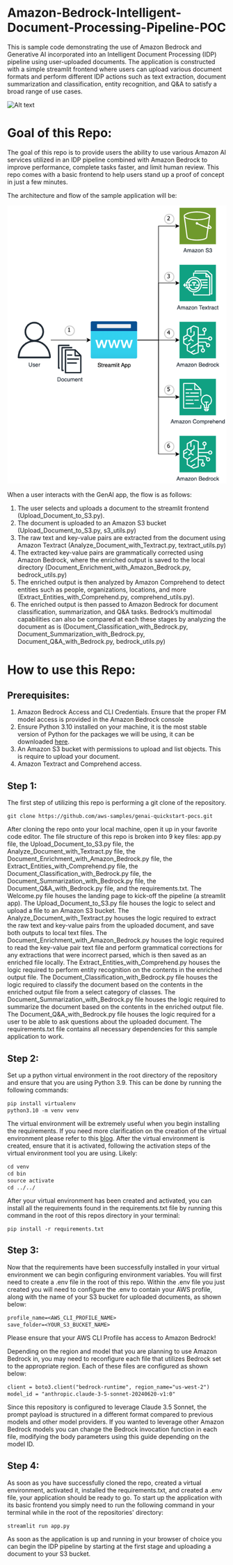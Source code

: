 # Amazon-Bedrock-Intelligent-Document-Processing-Pipeline-POC

This is sample code demonstrating the use of Amazon Bedrock and Generative AI incorporated into an Intelligent Document Processing (IDP) pipeline using user-uploaded documents. The application is constructed with a simple streamlit frontend where users can upload various document formats and perform different IDP actions such as text extraction, document summarization and classification, entity recognition, and Q&A to satisfy a broad range of use cases.

![Alt text](images/demo.gif)
# **Goal of this Repo:**

The goal of this repo is to provide users the ability to use various Amazon AI services utilized in an IDP pipeline combined with Amazon Bedrock to improve performance, complete tasks faster, and limit human review. This repo comes with a basic frontend to help users stand up a proof of concept in just a few minutes.

The architecture and flow of the sample application will be:


![Alt text](images/architecture.png "POC Architecture")

When a user interacts with the GenAI app, the flow is as follows:

1. The user selects and uploads a document to the streamlit frontend (Upload_Document_to_S3.py).
2. The document is uploaded to an Amazon S3 bucket (Upload_Document_to_S3.py, s3_utils.py)
3. The raw text and key-value pairs are extracted from the document using Amazon Textract (Analyze_Document_with_Textract.py, textract_utils.py)
4. The extracted key-value pairs are grammatically corrected using Amazon Bedrock, where the enriched output is saved to the local directory (Document_Enrichment_with_Amazon_Bedrock.py, bedrock_utils.py)
5. The enriched output is then analyzed by Amazon Comprehend to detect entities such as people, organizations, locations, and more (Extract_Entities_with_Comprehend.py, comprehend_utils.py).
6. The enriched output is then passed to Amazon Bedrock for document classification, summarization, and Q&A tasks. Bedrock’s multimodal capabilities can also be compared at each these stages by analyzing the document as is (Document_Classification_with_Bedrock.py, Document_Summarization_with_Bedrock.py, Document_Q&A_with_Bedrock.py, bedrock_utils.py)

# How to use this Repo:

## Prerequisites:

1. Amazon Bedrock Access and CLI Credentials. Ensure that the proper FM model access is provided in the Amazon Bedrock console
2. Ensure Python 3.10 installed on your machine, it is the most stable version of Python for the packages we will be using, it can be downloaded [here](https://www.python.org/downloads/release/python-3911/).
3. An Amazon S3 bucket with permissions to upload and list objects. This is require to upload your document.
4. Amazon Textract and Comprehend access.

## Step 1:

The first step of utilizing this repo is performing a git clone of the repository.

```
git clone https://github.com/aws-samples/genai-quickstart-pocs.git
```

After cloning the repo onto your local machine, open it up in your favorite code editor. The file structure of this repo is broken into 9 key files: app.py file, the Upload_Document_to_S3.py file, the Analyze_Document_with_Textract.py file, the Document_Enrichment_with_Amazon_Bedrock.py file, the Extract_Entities_with_Comprehend.py file, the Document_Classification_with_Bedrock.py file, the Document_Summarization_with_Bedrock.py file, the Document_Q&A_with_Bedrock.py file, and the requirements.txt. The Welcome.py file houses the landing page to kick-off the pipeline (a streamlit app). The Upload_Document_to_S3.py file houses the logic to select and upload a file to an Amazon S3 bucket. The Analyze_Document_with_Textract.py houses the logic required to extract the raw text and key-value pairs from the uploaded document, and save both outputs to local text files. The Document_Enrichment_with_Amazon_Bedrock.py houses the logic required to read the key-value pair text file and perform grammatical corrections for any extractions that were incorrect parsed, which is then saved as an enriched file locally. The Extract_Entities_with_Comprehend.py houses the logic required to perform entity recognition on the contents in the enriched output file. The Document_Classification_with_Bedrock.py file houses the logic required to classify the document based on the contents in the enriched output file from a select category of classes. The Document_Summarization_with_Bedrock.py file houses the logic required to summarize the document based on the contents in the enriched output file. The Document_Q&A_with_Bedrock.py file houses the logic required for a user to be able to ask questions about the uploaded document. The requirements.txt file contains all necessary dependencies for this sample application to work.

## Step 2:

Set up a python virtual environment in the root directory of the repository and ensure that you are using Python 3.9. This can be done by running the following commands:

```
pip install virtualenv
python3.10 -m venv venv
```

The virtual environment will be extremely useful when you begin installing the requirements. If you need more clarification on the creation of the virtual environment please refer to this [blog](https://www.freecodecamp.org/news/how-to-setup-virtual-environments-in-python/).
After the virtual environment is created, ensure that it is activated, following the activation steps of the virtual environment tool you are using. Likely:

```
cd venv
cd bin
source activate
cd ../../
```

After your virtual environment has been created and activated, you can install all the requirements found in the requirements.txt file by running this command in the root of this repos directory in your terminal:

```
pip install -r requirements.txt
```

## Step 3:

Now that the requirements have been successfully installed in your virtual environment we can begin configuring environment variables. You will first need to create a .env file in the root of this repo. Within the .env file you just created you will need to configure the .env to contain your AWS profile, along with the name of your S3 bucket for uploaded documents, as shown below:

```
profile_name=<AWS_CLI_PROFILE_NAME>
save_folder=<YOUR_S3_BUCKET_NAME>
```

Please ensure that your AWS CLI Profile has access to Amazon Bedrock!

Depending on the region and model that you are planning to use Amazon Bedrock in, you may need to reconfigure each file that utilizes Bedrock set to the appropriate region. Each of these files are configured as shown below:

```
client = boto3.client("bedrock-runtime", region_name="us-west-2")
model_id = "anthropic.claude-3-5-sonnet-20240620-v1:0"
```

Since this repository is configured to leverage Claude 3.5 Sonnet, the prompt payload is structured in a different format compared to previous models and other model providers. If you wanted to leverage other Amazon Bedrock models you can change the Bedrock invocation function in each file, modifying the body parameters using this guide depending on the model ID.

## Step 4:

As soon as you have successfully cloned the repo, created a virtual environment, activated it, installed the requirements.txt, and created a .env file, your application should be ready to go.
To start up the application with its basic frontend you simply need to run the following command in your terminal while in the root of the repositories' directory:

```
streamlit run app.py
```

As soon as the application is up and running in your browser of choice you can begin the IDP pipeline by starting at the first stage and uploading a document to your S3 bucket.
